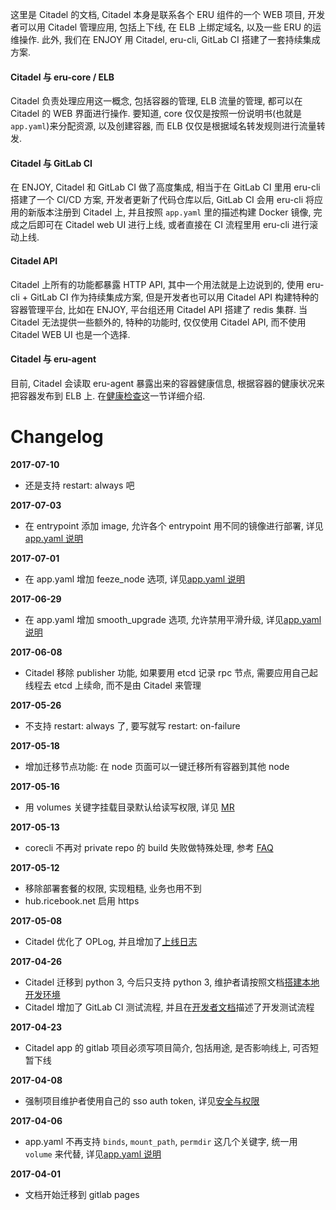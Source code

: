 这里是 Citadel 的文档, Citadel 本身是联系各个 ERU 组件的一个 WEB 项目, 开发者可以用 Citadel 管理应用, 包括上下线, 在 ELB 上绑定域名, 以及一些 ERU 的运维操作. 此外, 我们在 ENJOY 用 Citadel, eru-cli, GitLab CI 搭建了一套持续集成方案.

#### Citadel 与 eru-core / ELB

Citadel 负责处理应用这一概念, 包括容器的管理, ELB 流量的管理, 都可以在 Citadel 的 WEB 界面进行操作. 要知道, core 仅仅是按照一份说明书(也就是 `app.yaml`)来分配资源, 以及创建容器, 而 ELB 仅仅是根据域名转发规则进行流量转发.

#### Citadel 与 GitLab CI

在 ENJOY, Citadel 和 GitLab CI 做了高度集成, 相当于在 GitLab CI 里用 eru-cli 搭建了一个 CI/CD 方案, 开发者更新了代码仓库以后, GitLab CI 会用 eru-cli 将应用的新版本注册到 Citadel 上, 并且按照 `app.yaml` 里的描述构建 Docker 镜像, 完成之后即可在 Citadel web UI 进行上线, 或者直接在 CI 流程里用 eru-cli 进行滚动上线.

#### Citadel API

Citadel 上所有的功能都暴露 HTTP API, 其中一个用法就是上边说到的, 使用 eru-cli + GitLab CI 作为持续集成方案, 但是开发者也可以用 Citadel API 构建特种的容器管理平台, 比如在 ENJOY, 平台组还用 Citadel API 搭建了 redis 集群. 当 Citadel 无法提供一些额外的, 特种的功能时, 仅仅使用 Citadel API, 而不使用 Citadel WEB UI 也是一个选择.

#### Citadel 与 eru-agent

目前, Citadel 会读取 eru-agent 暴露出来的容器健康信息, 根据容器的健康状况来把容器发布到 ELB 上. 在[健康检查](docs/user-docs/healthcheck.md)这一节详细介绍.

Changelog
==========

__2017-07-10__

  + 还是支持 restart: always 吧

__2017-07-03__

  + 在 entrypoint 添加 image, 允许各个 entrypoint 用不同的镜像进行部署, 详见[app.yaml 说明](docs/user-docs/specs.md#卧槽好长啊快解释一下)

__2017-07-01__

  + 在 app.yaml 增加 feeze_node 选项, 详见[app.yaml 说明](docs/user-docs/specs.md#卧槽好长啊快解释一下)

__2017-06-29__

  + 在 app.yaml 增加 smooth_upgrade 选项, 允许禁用平滑升级, 详见[app.yaml 说明](docs/user-docs/specs.md#卧槽好长啊快解释一下)

__2017-06-08__

  + Citadel 移除 publisher 功能, 如果要用 etcd 记录 rpc 节点, 需要应用自己起线程去 etcd 上续命, 而不是由 Citadel 来管理

__2017-05-26__

  + 不支持 restart: always 了, 要写就写 restart: on-failure

__2017-05-18__

  + 增加迁移节点功能: 在 node 页面可以一键迁移所有容器到其他 node

__2017-05-16__

  + 用 volumes 关键字挂载目录默认给读写权限, 详见 [MR](http://gitlab.ricebook.net/platform/core/merge_requests/96)

__2017-05-13__

  + corecli 不再对 private repo 的 build 失败做特殊处理, 参考 [FAQ](docs/user-docs/FAQ.md#fork-项目到自己的仓库以后就无法在-citadel-上-build-了?)

__2017-05-12__

  + 移除部署套餐的权限, 实现粗糙, 业务也用不到
  + hub.ricebook.net 启用 https

__2017-05-08__

  + Citadel 优化了 OPLog, 并且增加了[上线日志](http://citadel.ricebook.net/oplog/release)

__2017-04-26__

  + Citadel 迁移到 python 3, 今后只支持 python 3, 维护者请按照文档[搭建本地开发环境](docs/dev-docs/deploy.md)
  + Citadel 增加了 GitLab CI 测试流程, 并且在[开发者文档](docs/dev-docs/deploy.md)描述了开发测试流程

__2017-04-23__

  + Citadel app 的 gitlab 项目必须写项目简介, 包括用途, 是否影响线上, 可否短暂下线

__2017-04-08__

  +  强制项目维护者使用自己的 sso auth token, 详见[安全与权限](docs/user-docs/security-and-permissions.md)

__2017-04-06__

  + app.yaml 不再支持 `binds`, `mount_path`, `permdir` 这几个关键字, 统一用 `volume` 来代替, 详见[app.yaml 说明](docs/user-docs/specs.md#卧槽好长啊快解释一下)

__2017-04-01__

  + 文档开始迁移到 gitlab pages
